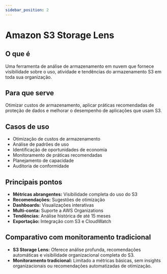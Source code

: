 ```yaml
---
sidebar_position: 2
---
```


# Amazon S3 Storage Lens

## O que é
Uma ferramenta de análise de armazenamento em nuvem que fornece visibilidade sobre o uso, atividade e tendências do armazenamento S3 em toda sua organização.

## Para que serve
Otimizar custos de armazenamento, aplicar práticas recomendadas de proteção de dados e melhorar o desempenho de aplicações que usam S3.

## Casos de uso
- Otimização de custos de armazenamento
- Análise de padrões de uso
- Identificação de oportunidades de economia
- Monitoramento de práticas recomendadas
- Planejamento de capacidade
- Auditoria de conformidade

## Principais pontos
- **Métricas abrangentes:** Visibilidade completa do uso do S3
- **Recomendações:** Sugestões de otimização
- **Dashboards:** Visualizações interativas
- **Multi-conta:** Suporte a AWS Organizations
- **Tendências:** Análise histórica de até 15 meses
- **Exportação:** Integração com S3 e CloudWatch

## Comparativo com monitoramento tradicional
- **S3 Storage Lens:** Oferece análise profunda, recomendações automáticas e visibilidade organizacional completa do S3.
- **Monitoramento tradicional:** Limitado a métricas básicas, sem insights organizacionais ou recomendações automatizadas de otimização. 